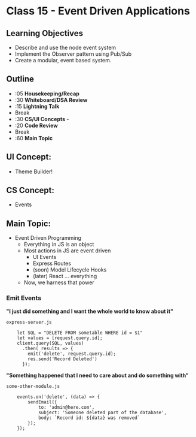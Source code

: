 # Class 15 - Event Driven Applications

## Learning Objectives

* Describe and use the node event system
* Implement the Observer pattern using Pub/Sub
* Create a modular, event based system.

## Outline
* :05 **Housekeeping/Recap**
* :30 **Whiteboard/DSA Review**
* :15 **Lightning Talk**
* Break
* :30 **CS/UI Concepts** -
* :20 **Code Review**
* Break
* :60 **Main Topic**

## UI Concept:
* Theme Builder!

## CS Concept:
* Events

## Main Topic:
* Event Driven Programming
  * Everything in JS is an object
  * Most actions in JS are event driven
    * UI Events
    * Express Routes
    * (soon) Model Lifecycle Hooks
    * (later) React ... everything
  * Now, we harness that power
  
### Emit Events
**"I just did something and I want the whole world to know about it"**

`express-server.js`

```
    let SQL = "DELETE FROM sometable WHERE id = $1"
    let values = [request.query.id];
    client.query(SQL, values)
      .then( results => {
        emit('delete', request.query.id);
        res.send('Record Deleted')
      });
```


**"Something happened that I need to care about and do something with"**

`some-other-module.js`

```
    events.on('delete', (data) => {
        sendEmail({
            to: 'admin@here.com',
            subject: 'Someone deleted part of the database',
            body: `Record id: ${data} was removed`
        });
    });
```
